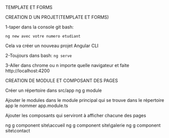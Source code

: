 TEMPLATE ET FORMS

CREATION D UN PROJET(TEMPLATE ET FORMS)

1-taper dans la console git bash: 

```ng new avec votre numero etudiant```

Cela va créer un nouveau projet Angular CLI

2-Toujours dans bash:
``` ng serve ```

3-Aller dans chrome ou n importe quelle navigateur et faite  
http://localhost:4200

CREATION DE MODULE ET COMPOSANT DES PAGES

Créer un répertoire dans src/app
ng g module 

Ajouter le modules dans le module principal qui se trouve dans le répertoire 
app le nommer app.module.ts



Ajouter les composants qui serviront à afficher chacune des pages

ng g component site\accueil
ng g component site\galerie
ng g component site\contact
